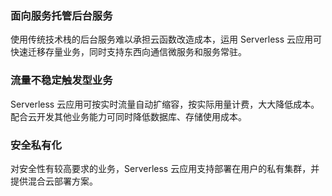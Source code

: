 ### 面向服务托管后台服务
使用传统技术栈的后台服务难以承担云函数改造成本，运用 Serverless 云应用可快速迁移存量业务，同时支持东西向通信微服务和服务常驻。

### 流量不稳定触发型业务
Serverless 云应用可按实时流量自动扩缩容，按实际用量计费，大大降低成本。配合云开发其他业务能力可同时降低数据库、存储使用成本。


### 安全私有化
对安全性有较高要求的业务，Serverless 云应用支持部署在用户的私有集群，并提供混合云部署方案。


